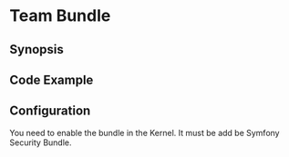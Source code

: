 # Team Bundle

## Synopsis

## Code Example

## Configuration

You need to enable the bundle in the Kernel. It must be add be Symfony Security Bundle.

